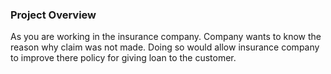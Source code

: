 ### Project Overview

 As you are working in the insurance company. Company wants to know the reason why claim was not made. Doing so would allow insurance company to improve there policy for giving loan to the customer.


